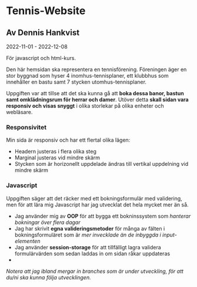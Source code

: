 # Tennis-Website
## Av Dennis Hankvist

2022-11-01 - 2022-12-08

För javascript och html-kurs.

Den här hemsidan ska representera en tennisförening. 
Föreningen äger en stor byggnad som hyser 4 inomhus-tennisplaner,
ett klubbhus som innehåller en bastu samt 7 stycken utomhus-tennisplaner.

Uppgiften var att tillse att det ska kunna gå att **boka dessa banor, bastun samt omklädningsrum för herrar och damer**.
Utöver detta **skall sidan vara responsiv och visas snyggt** i olika storlekar på olika enheter och webläsare.

### Responsivitet
Min sida är responsiv och har ett flertal olika lägen:
- Headern justeras i flera olika steg
- Marginal justeras vid mindre skärm
- Stycken som är horizonellt uppdelade ändras till vertikal uppdelning vid mindre skärm

### Javascript
Uppgiften säger att det räcker med ett bokningsformulär med validering, men för att lära mig Javascript har jag
utvecklat det hela mycket mer än så.

- Jag använder mig av **OOP** för att bygga ett bokninssystem som *hanterar bokningar över flera dagar*
- Jag har skrivit **egna valideringsmetoder** för många av fälten i bokningsformuläret som är *mer invecklade än de inbyggda i input-elementen*
- Jag använder **session-storage** för att tillfälligt lagra validera formulärvärden som sedan laddas in om sidan råkar uppdateras
- 

*Notera att jag ibland mergar in branches som är under utveckling, för att du/ni ska kunna följa utvecklingen.*
